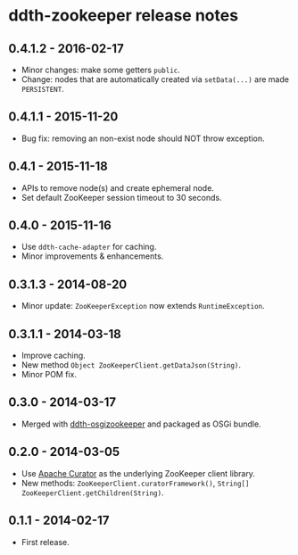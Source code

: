 ddth-zookeeper release notes
============================

0.4.1.2 - 2016-02-17
--------------------

- Minor changes: make some getters `public`.
- Change: nodes that are automatically created via `setData(...)` are made `PERSISTENT`.


0.4.1.1 - 2015-11-20
--------------------

- Bug fix: removing an non-exist node should NOT throw exception.


0.4.1 - 2015-11-18
------------------

- APIs to remove node(s) and create ephemeral node.
- Set default ZooKeeper session timeout to 30 seconds.


0.4.0 - 2015-11-16
------------------

- Use `ddth-cache-adapter` for caching.
- Minor improvements & enhancements.


0.3.1.3 - 2014-08-20
--------------------

- Minor update: `ZooKeeperException` now extends `RuntimeException`.


0.3.1.1 - 2014-03-18
--------------------

- Improve caching.
- New method `Object ZooKeeperClient.getDataJson(String)`.
- Minor POM fix.


0.3.0 - 2014-03-17
------------------

- Merged with [ddth-osgizookeeper](https://github.com/DDTH/ddth-osgizookeeper) and packaged as OSGi bundle.


0.2.0 - 2014-03-05
------------------

- Use [Apache Curator](http://curator.apache.org/index.html) as the underlying ZooKeeper client library.
- New methods: `ZooKeeperClient.curatorFramework()`, `String[] ZooKeeperClient.getChildren(String)`.


0.1.1 - 2014-02-17
------------------

- First release.
